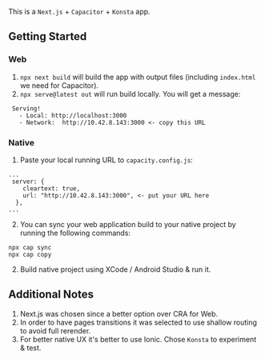 This is a `Next.js` + `Capacitor` + `Konsta` app.

## Getting Started

### Web

1. `npx next build` will build the app with output files (including `index.html` we need for Capacitor).
2. `npx serve@latest out` will run build locally. You will get a message:

```
 Serving!
   - Local: http://localhost:3000
   - Network:  http://10.42.8.143:3000 <- copy this URL
```

### Native

1. Paste your local running URL to `capacity.config.js`:

```
...
 server: {
    cleartext: true,
    url: "http://10.42.8.143:3000", <- put your URL here
  },
...
```

2. You can sync your web application build to your native project by running the following commands:

```
npx cap sync
npx cap copy
```

2. Build native project using XCode / Android Studio & run it.

## Additional Notes

1. Next.js was chosen since a better option over CRA for Web.
2. In order to have pages transitions it was selected to use shallow routing to avoid full rerender.
3. For better native UX it's better to use Ionic. Chose `Konsta` to experiment & test.
